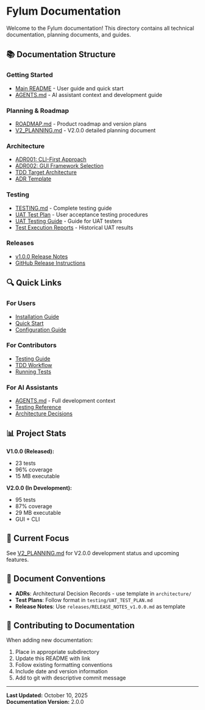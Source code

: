 # Fylum Documentation

Welcome to the Fylum documentation! This directory contains all technical documentation, planning documents, and guides.

## 📚 Documentation Structure

### Getting Started
- [Main README](../README.md) - User guide and quick start
- [AGENTS.md](../AGENTS.md) - AI assistant context and development guide

### Planning & Roadmap
- [ROADMAP.md](ROADMAP.md) - Product roadmap and version plans
- [V2_PLANNING.md](V2_PLANNING.md) - V2.0.0 detailed planning document

### Architecture
- [ADR001: CLI-First Approach](architecture/ADR001-cli-first-approach.md)
- [ADR002: GUI Framework Selection](architecture/ADR002-gui-framework-selection.md)
- [TDD Target Architecture](architecture/TDD-target-architecture.md)
- [ADR Template](architecture/adr-template.md)

### Testing
- [TESTING.md](testing/TESTING.md) - Complete testing guide
- [UAT Test Plan](testing/UAT_TEST_PLAN.md) - User acceptance testing procedures
- [UAT Testing Guide](testing/UAT_TESTING_GUIDE.md) - Guide for UAT testers
- [Test Execution Reports](../tests/test-execution-reports/) - Historical UAT results

### Releases
- [v1.0.0 Release Notes](releases/RELEASE_NOTES_v1.0.0.md)
- [GitHub Release Instructions](releases/GITHUB_RELEASE_INSTRUCTIONS.md)

## 🔍 Quick Links

### For Users
- [Installation Guide](../README.md#installation)
- [Quick Start](../README.md#quick-start)
- [Configuration Guide](../README.md#configuration)

### For Contributors
- [Testing Guide](testing/TESTING.md)
- [TDD Workflow](testing/TESTING.md#test-driven-development)
- [Running Tests](testing/TESTING.md#running-tests)

### For AI Assistants
- [AGENTS.md](../AGENTS.md) - Full development context
- [Testing Reference](testing/TESTING.md)
- [Architecture Decisions](architecture/)

## 📊 Project Stats

**V1.0.0 (Released):**
- 23 tests
- 96% coverage
- 15 MB executable

**V2.0.0 (In Development):**
- 95 tests
- 87% coverage
- 29 MB executable
- GUI + CLI

## 🎯 Current Focus

See [V2_PLANNING.md](V2_PLANNING.md) for V2.0.0 development status and upcoming features.

## 📝 Document Conventions

- **ADRs**: Architectural Decision Records - use template in `architecture/`
- **Test Plans**: Follow format in `testing/UAT_TEST_PLAN.md`
- **Release Notes**: Use `releases/RELEASE_NOTES_v1.0.0.md` as template

## 🤝 Contributing to Documentation

When adding new documentation:

1. Place in appropriate subdirectory
2. Update this README with link
3. Follow existing formatting conventions
4. Include date and version information
5. Add to git with descriptive commit message

---

**Last Updated:** October 10, 2025  
**Documentation Version:** 2.0.0
